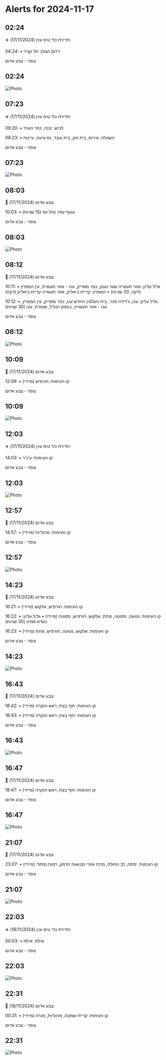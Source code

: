 # Alerts for 2024-11-17

## 02:24

✈️ חדירת כלי טיס עוין (17/11/2024):

04:24:
• דרום הגולן: תל קציר 

צופר - צבע אדום

## 02:24

![Photo](images/36311.jpg)

## 07:23

✈️ חדירת כלי טיס עוין (17/11/2024):

09:20:
• לכיש: יבנה, כפר הנגיד 

09:23:
• השפלה: אירוס, בית חנן, בית עובד, נס ציונה, עיינות 

צופר - צבע אדום

## 07:23

![Photo](images/36315.jpg)

## 08:03

🔴 צבע אדום (17/11/2024):

10:03:
• עוטף עזה: נחל עוז (15 שניות)

צופר - צבע אדום

## 08:03

![Photo](images/36317.jpg)

## 08:12

🔴 צבע אדום (17/11/2024):

10:11:
• גליל עליון: אזור תעשייה שער נעמן, כפר מסריק, עכו - אזור תעשייה, עין המפרץ (דקה, 30 שניות)
• המפרץ: קריית ביאליק, אזור תעשייה קריית ביאליק (דקה)

10:12:
• גליל עליון: עכו, ג'דידה מכר, בית העלמין החדש עכו, כפר מסריק, עין המפרץ, עכו - אזור תעשייה, בוסתן הגליל, שומרת, עכו (30 שניות)

צופר - צבע אדום

## 08:12

![Photo](images/36337.jpg)

## 10:09

🔴 צבע אדום (17/11/2024):

12:09:
• קו העימות: חורפיש (מיידי)

צופר - צבע אדום

## 10:09

![Photo](images/36339.jpg)

## 12:03

✈️ חדירת כלי טיס עוין (17/11/2024):

14:03:
• קו העימות: ע'ג'ר 

צופר - צבע אדום

## 12:03

![Photo](images/36341.jpg)

## 12:57

🔴 צבע אדום (17/11/2024):

14:57:
• קו העימות: מרגליות (מיידי)

צופר - צבע אדום

## 12:57

![Photo](images/36343.jpg)

## 14:23

🔴 צבע אדום (17/11/2024):

16:21:
• קו העימות: חורפיש, אלקוש (מיידי)

16:22:
• קו העימות: נטועה, פסוטה, מתת, אלקוש, חורפיש, פסוטה (מיידי)
• גליל עליון: כסרא סמיע (30 שניות)

16:23:
• קו העימות: אלקוש, נטועה, חורפיש, מתת (מיידי)

צופר - צבע אדום

## 14:23

![Photo](images/36362.jpg)

## 16:43

🔴 צבע אדום (17/11/2024):

18:42:
• קו העימות: חוף בצת, ראש הנקרה (מיידי)

18:43:
• קו העימות: חוף בצת, ראש הנקרה (מיידי)

צופר - צבע אדום

## 16:43

![Photo](images/36366.jpg)

## 16:47

🔴 צבע אדום (17/11/2024):

18:47:
• קו העימות: חוף בצת, ראש הנקרה (מיידי)

צופר - צבע אדום

## 16:47

![Photo](images/36368.jpg)

## 21:07

🔴 צבע אדום (17/11/2024):

23:07:
• קו העימות: יפתח, לב החולה, מרכז אזורי מבואות חרמון, רמות נפתלי (מיידי)

צופר - צבע אדום

## 21:07

![Photo](images/36374.jpg)

## 22:03

✈️ חדירת כלי טיס עוין (18/11/2024):

00:03:
• אילת: אילת 

צופר - צבע אדום

## 22:03

![Photo](images/36376.jpg)

## 22:31

🔴 צבע אדום (18/11/2024):

00:31:
• קו העימות: קריית שמונה, מרגליות, מנרה (מיידי)

צופר - צבע אדום

## 22:31

![Photo](images/36380.jpg)

